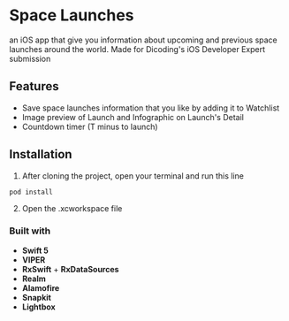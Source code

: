 # Space Launches

an iOS app that give you information about upcoming and previous space launches around the world.
Made for Dicoding's iOS Developer Expert submission

## Features
- Save space launches information that you like by adding it to Watchlist
- Image preview of Launch and Infographic on Launch's Detail
- Countdown timer (T minus to launch)

## Installation

1. After cloning the project, open your terminal and run this line 
```
pod install
```

2. Open the .xcworkspace file

### Built with
- **Swift 5**
- **VIPER**
- **RxSwift** + **RxDataSources**
- **Realm**
- **Alamofire**
- **Snapkit**
- **Lightbox**